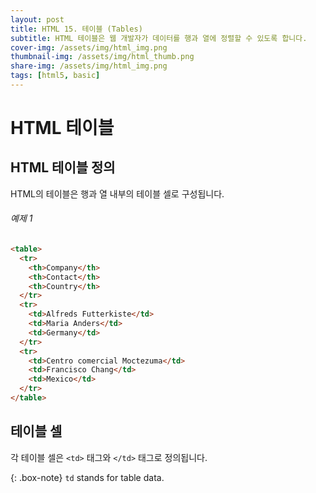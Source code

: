 ```yaml
---
layout: post
title: HTML 15. 테이블 (Tables)
subtitle: HTML 테이블은 웹 개발자가 데이터를 행과 열에 정렬할 수 있도록 합니다.
cover-img: /assets/img/html_img.png
thumbnail-img: /assets/img/html_thumb.png
share-img: /assets/img/html_img.png
tags: [html5, basic]
---
```


# HTML 테이블

## HTML 테이블 정의

HTML의 테이블은 행과 열 내부의 테이블 셀로 구성됩니다.

###### 예제 1

```html
<table>
  <tr>
    <th>Company</th>
    <th>Contact</th>
    <th>Country</th>
  </tr>
  <tr>
    <td>Alfreds Futterkiste</td>
    <td>Maria Anders</td>
    <td>Germany</td>
  </tr>
  <tr>
    <td>Centro comercial Moctezuma</td>
    <td>Francisco Chang</td>
    <td>Mexico</td>
  </tr>
</table>
```

## 테이블 셀

각 테이블 셀은 ```<td>``` 태그와 ```</td>``` 태그로 정의됩니다.

{: .box-note}
```td``` stands for table data.
